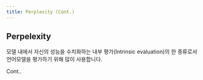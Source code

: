 ```yaml
---
title: Perplexity (Cont.)
---
```


## Perpelexity
모델 내에서 자신의 성능을 수치화하는 내부 평가(Intrinsic evaluation)의 한 종류로서 언어모델을 평가하기 위해 많이 사용합니다.

Cont..
